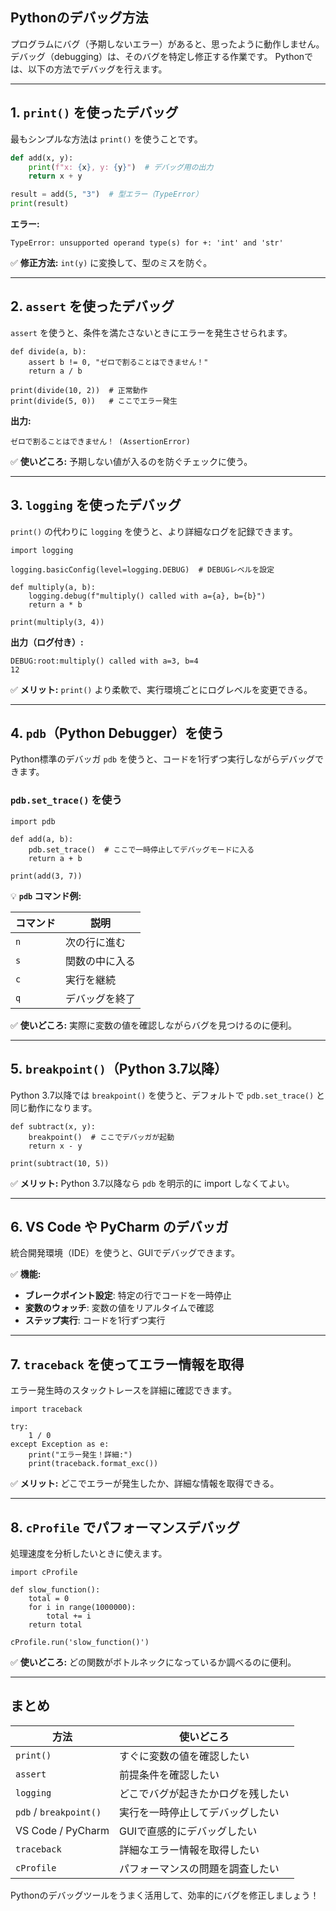 ## **Pythonのデバッグ方法**

プログラムにバグ（予期しないエラー）があると、思ったように動作しません。
デバッグ（debugging）は、そのバグを特定し修正する作業です。
Pythonでは、以下の方法でデバッグを行えます。

------

## **1. `print()` を使ったデバッグ**

最もシンプルな方法は `print()` を使うことです。

```python
def add(x, y):
    print(f"x: {x}, y: {y}")  # デバッグ用の出力
    return x + y

result = add(5, "3")  # 型エラー（TypeError）
print(result)
```

**エラー:**

```
TypeError: unsupported operand type(s) for +: 'int' and 'str'
```

✅ **修正方法:** `int(y)` に変換して、型のミスを防ぐ。

------

## **2. `assert` を使ったデバッグ**

`assert` を使うと、条件を満たさないときにエラーを発生させられます。

```
def divide(a, b):
    assert b != 0, "ゼロで割ることはできません！"
    return a / b

print(divide(10, 2))  # 正常動作
print(divide(5, 0))   # ここでエラー発生
```

**出力:**

```
ゼロで割ることはできません！ (AssertionError)
```

✅ **使いどころ:** 予期しない値が入るのを防ぐチェックに使う。

------

## **3. `logging` を使ったデバッグ**

`print()` の代わりに `logging` を使うと、より詳細なログを記録できます。

```
import logging

logging.basicConfig(level=logging.DEBUG)  # DEBUGレベルを設定

def multiply(a, b):
    logging.debug(f"multiply() called with a={a}, b={b}")
    return a * b

print(multiply(3, 4))
```

**出力（ログ付き）:**

```
DEBUG:root:multiply() called with a=3, b=4
12
```

✅ **メリット:** `print()` より柔軟で、実行環境ごとにログレベルを変更できる。

------

## **4. `pdb`（Python Debugger）を使う**

Python標準のデバッガ `pdb` を使うと、コードを1行ずつ実行しながらデバッグできます。

### **`pdb.set_trace()` を使う**

```
import pdb

def add(a, b):
    pdb.set_trace()  # ここで一時停止してデバッグモードに入る
    return a + b

print(add(3, 7))
```

💡 **`pdb` コマンド例:**

| コマンド | 説明           |
| -------- | -------------- |
| `n`      | 次の行に進む   |
| `s`      | 関数の中に入る |
| `c`      | 実行を継続     |
| `q`      | デバッグを終了 |

✅ **使いどころ:** 実際に変数の値を確認しながらバグを見つけるのに便利。

------

## **5. `breakpoint()`（Python 3.7以降）**

Python 3.7以降では `breakpoint()` を使うと、デフォルトで `pdb.set_trace()` と同じ動作になります。

```
def subtract(x, y):
    breakpoint()  # ここでデバッガが起動
    return x - y

print(subtract(10, 5))
```

✅ **メリット:** Python 3.7以降なら `pdb` を明示的に import しなくてよい。

------

## **6. VS Code や PyCharm のデバッガ**

統合開発環境（IDE）を使うと、GUIでデバッグできます。

✅ **機能:**

- **ブレークポイント設定**: 特定の行でコードを一時停止
- **変数のウォッチ**: 変数の値をリアルタイムで確認
- **ステップ実行**: コードを1行ずつ実行

------

## **7. `traceback` を使ってエラー情報を取得**

エラー発生時のスタックトレースを詳細に確認できます。

```
import traceback

try:
    1 / 0
except Exception as e:
    print("エラー発生！詳細:")
    print(traceback.format_exc())
```

✅ **メリット:** どこでエラーが発生したか、詳細な情報を取得できる。

------

## **8. `cProfile` でパフォーマンスデバッグ**

処理速度を分析したいときに使えます。

```
import cProfile

def slow_function():
    total = 0
    for i in range(1000000):
        total += i
    return total

cProfile.run('slow_function()')
```

✅ **使いどころ:** どの関数がボトルネックになっているか調べるのに便利。

------

## **まとめ**

| 方法                   | 使いどころ                         |
| ---------------------- | ---------------------------------- |
| `print()`              | すぐに変数の値を確認したい         |
| `assert`               | 前提条件を確認したい               |
| `logging`              | どこでバグが起きたかログを残したい |
| `pdb` / `breakpoint()` | 実行を一時停止してデバッグしたい   |
| VS Code / PyCharm      | GUIで直感的にデバッグしたい        |
| `traceback`            | 詳細なエラー情報を取得したい       |
| `cProfile`             | パフォーマンスの問題を調査したい   |

Pythonのデバッグツールをうまく活用して、効率的にバグを修正しましょう！